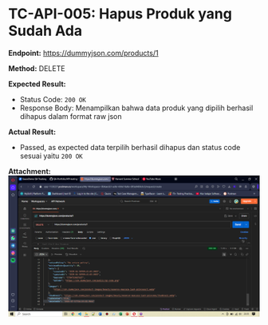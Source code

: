 # TC-API-005: Hapus Produk yang Sudah Ada

**Endpoint:** https://dummyjson.com/products/1

**Method:** DELETE

**Expected Result:**
- Status Code: `200 OK`
- Response Body: Menampilkan bahwa data produk yang dipilih berhasil dihapus dalam format raw json

**Actual Result:**
- Passed, as expected data terpilih berhasil dihapus dan status code sesuai yaitu `200 OK`
  
**Attachment:**
![delete produk](../documentations/TC-API-005.png)
